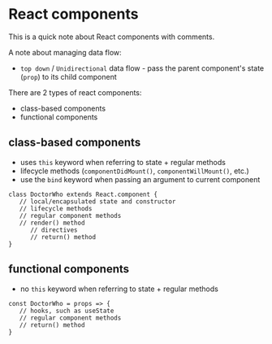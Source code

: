 # React components

This is a quick note about React components with comments.

A note about managing data flow:
- `top down` / `Unidirectional` data flow - pass the parent component's state (`prop`) to its child component

There are 2 types of react components:
- class-based components
- functional components

## class-based components
- uses `this` keyword when referring to  state + regular methods
- lifecycle methods (`componentDidMount()`, `componentWillMount()`, etc.)
- use the `bind` keyword when passing an argument to current component

```
class DoctorWho extends React.component {
   // local/encapsulated state and constructor
   // lifecycle methods
   // regular component methods
   // render() method
      // directives
      // return() method
}
```

## functional components
- no `this` keyword when referring to state + regular methods

```
const DoctorWho = props => {
   // hooks, such as useState
   // regular component methods
   // return() method
}
```
